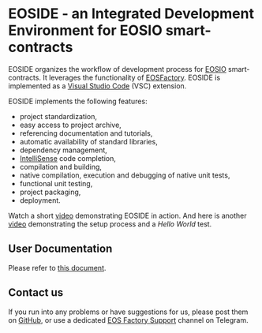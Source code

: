 # EOSIDE - an Integrated Development Environment for EOSIO smart-contracts

EOSIDE organizes the workflow of development process for [EOSIO](https://eos.io/) smart-contracts. It leverages the functionality of [EOSFactory](https://eosfactory.io/). EOSIDE is implemented as a [Visual Studio Code](https://code.visualstudio.com/) (VSC) extension.

EOSIDE implements the following features:

- project standardization,
- easy access to project archive,
- referencing documentation and tutorials,
- automatic availability of standard libraries,
- dependency management,
- [IntelliSense](https://code.visualstudio.com/docs/editor/intellisense) code completion,
- compilation and building,
- native compilation, execution and debugging of native unit tests,
- functional unit testing,
- project packaging,
- deployment.

Watch a short [video](https://eosfactory.io/eoside_dev/html/_static/five_minutes.mp4) demonstrating EOSIDE in action. And here is another [video](https://eosfactory.io/eoside_dev/html/_static/installing.mp4) demonstrating the setup process and a *Hello World* test.

## User Documentation

Please refer to [this document](https://eosfactory.io/eoside_dev/html/index.html).

## Contact us

If you run into any problems or have suggestions for us, please post them on [GitHub](https://github.com/tokenika/eoside/issues), or use a dedicated [EOS Factory Support](https://t.me/EOSFactorySupport) channel on Telegram.


